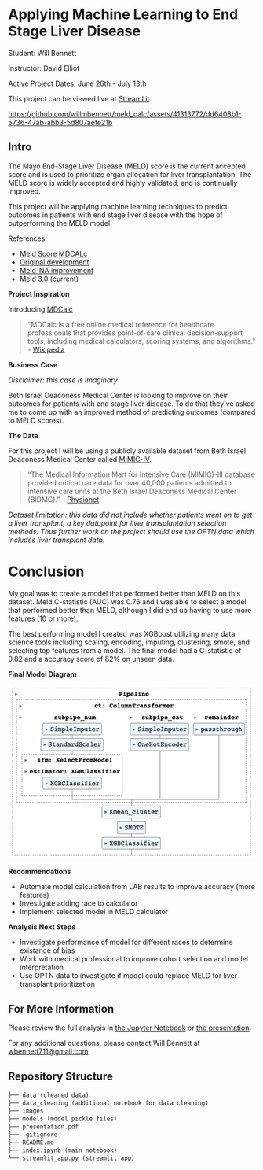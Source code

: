 # Applying Machine Learning to End Stage Liver Disease
Student: Will Bennett

Instructor: David Elliot

Active Project Dates: June 26th - July 13th

This project can be viewed live at [StreamLit](https://meldcalc-19nq9gq1tic.streamlit.app/).


https://github.com/willmbennett/meld_calc/assets/41313772/dd6408b1-5736-47ab-abb3-5d807aefe21b


## Intro

The Mayo End-Stage Liver Disease (MELD) score is the current accepted score and is used to prioritize organ allocation for liver transplantation. The MELD score is widely accepted and highly validated, and is continually improved.

This project will be applying machine learning techniques to predict outcomes in patients with end stage liver disease with the hope of outperforming the MELD model.

References:
- [Meld Score MDCALc](https://www.mdcalc.com/calc/10437/model-end-stage-liver-disease-meld?utm_source=site&utm_medium=link&utm_campaign=meld_12_and_older)
- [Original development](https://pubmed.ncbi.nlm.nih.gov/11172350/)
- [Meld-NA improvement](https://pubmed.ncbi.nlm.nih.gov/18768945/)
- [Meld 3.0 (current)](https://pubmed.ncbi.nlm.nih.gov/34481845/)

**Project Inspiration**

Introducing [MDCalc](https://www.mdcalc.com/)

> "MDCalc is a free online medical reference for healthcare professionals that provides point-of-care clinical decision-support tools, including medical calculators, scoring systems, and algorithms." - [Wikipedia](https://en.wikipedia.org/wiki/MDCalc)

**Business Case**

*Disclaimer: this case is imaginary*

Beth Israel Deaconess Medical Center is looking to improve on their outcomes for patients with end stage liver disease. To do that they've asked me to come up with an improved method of predicting outcomes (compared to MELD scores).

**The Data**

For this project I will be using a publicly available dataset from Beth Israel Deaconess Medical Center called [MIMIC-IV](https://physionet.org/content/mimiciv/2.2/).
>“The Medical Information Mart for Intensive Care (MIMIC)-III database provided critical care data for over 40,000 patients admitted to intensive care units at the Beth Israel Deaconess Medical Center (BIDMC).” - [Physionet](https://physionet.org/content/mimiciv/2.2/)

*Dataset limitation: this data did not include whether patients went on to get a liver transplant, a key datapoint for liver transplantation selection methods. Thus further work on the project should use the OPTN data which includes liver transplant data.*

# Conclusion

My goal was to create a model that performed better than MELD on this dataset. Meld C-statistic (AUC) was 0.76 and I was able to select a model that performed better than MELD, although I did end up having to use more features (10 or more).

The best performing model I created was XGBoost utilizing many data science tools including scaling, encoding, imputing, clustering, smote, and selecting top features from a model. The final model had a C-statistic of 0.82 and a accuracy score of 82% on unseen data. 

**Final Model Diagram**

![final mode](./images/final_model.png)

**Recommendations**
- Automate model calculation from LAB results to improve accuracy (more features)
- Investigate adding race to calculator
- Implement selected model in MELD calculator

**Analysis Next Steps**
- Investigate performance of model for different races to determine existance of bias
- Work with medical professional to improve cohort selection and model interpretation
- Use OPTN data to investigate if model could replace MELD for liver transplant prioritization

## For More Information

Please review the full analysis in [the Jupyter Notebook](./index.ipynb) or [the presentation](./presentation.pdf).

For any additional questions, please contact Will Bennett at <wbennett711@gmail.com>

## Repository Structure

```
├── data (cleaned data)
├── data_cleaning (additional notebook for data cleaning)
├── images
├── models (model pickle files)
├── presentation.pdf
├── .gitignore
├── README.md
├── index.ipynb (main notebook)
└── streamlit_app.py (streamlit app)
```
